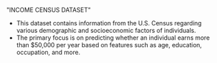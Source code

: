"INCOME CENSUS DATASET"
- This dataset contains information from the U.S. Census regarding various demographic and socioeconomic factors of individuals.
- The primary focus is on predicting whether an individual earns more than $50,000 per year based on features such as age, education, occupation, and more.

